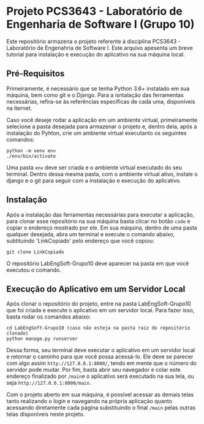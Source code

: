 # Projeto PCS3643 - Laboratório de Engenharia de Software I (Grupo 10)

Este repositório armazena o projeto referente à disciplina PCS3643 - Laboratório de Engenahria de Software I. Este arquivo apesenta um breve tutorial
para instalação e execução do aplicativo na sua máquina local.

## Pré-Requisitos

Primeiramente, é necessário que se tenha Python 3.6+ instalado em sua máquina, bem como git e o Django. Para a isntalação das ferramentas necessárias, refira-se às referências específicas de cada uma, disponíveis na iternet.

Caso você deseje rodar a aplicação em um ambiente virtual, primeiramente selecione a pasta desejada para armazenar o projeto e, dentro dela, após a instalação do Pyhton, crie um ambiente virtual executanto os seguintes comandos:

```
python -m venv env
./env/bin/activate
```

Uma pasta `env` deve ser criada e o ambiente virtual executado do seu terminal. Dentro dessa mesma pasta, com o ambiente virtual ativo, instale o django e o git para seguir com a instalação e execução do aplicativo.

## Instalação

Após a instalação das ferramentas necessárias para executar a aplicação, para clonar esse repositório na sua máquina basta clicar no botão `code` e copiar o endereço mostrado por ele. Em sua máquina, dentro de uma pasta qualquer desejada, abra um terminal e execute o comando abaixo, subtituindo 'LinkCopiado' pelo endereço que você copiou:

```
git clone LinkCopiado
```

O repositório LabEngSoft-Grupo10 deve aparecer na pasta em que você executou o comando.

## Execução do Aplicativo em um Servidor Local

Após clonar o repositório do projeto, entre na pasta LabEngSoft-Grupo10 que foi criada e execute o aplicativo em um servidor local. Para fazer isso, basta rodar os comandos abaixo:

```
cd LabEngSoft-Grupo10 (caso não esteja na pasta raiz do repositório clonado)
python manage.py runserver
```

Dessa forma, seu terminal deve executar o aplicativo em um servidor local e retornar o caminho para que você possa acessá-lo. Ele deve se parecer com algo assim 
`http://127.0.0.1:8000/`, tendo em mente que o número do servidor pode mudar. Por fim, basta abrir seu navegador e colar este endereço finalizado por `/main`e o aplicativo será executado na sua tela, ou seja `http://127.0.0.1:8000/main`.

Com o projeto aberto em sua máquina, é possível acessar as demais telas tanto realizando o login e navegando na própria aplicação quanto acessando diretamente cada página substituindo o final `/main` pelas outras telas disponíveis neste projeto.
